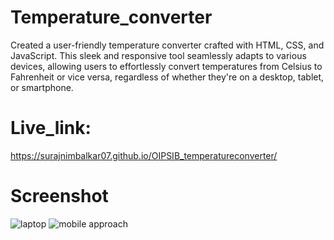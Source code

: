 # Temperature_converter
Created a user-friendly temperature converter crafted with HTML, CSS, and JavaScript. This sleek and responsive tool seamlessly adapts to various devices, allowing users to effortlessly convert temperatures from Celsius to Fahrenheit or vice versa, regardless of whether they're on a desktop, tablet, or smartphone.

# Live_link:
https://surajnimbalkar07.github.io/OIPSIB_temperatureconverter/

# Screenshot

![laptop](https://github.com/surajnimbalkar07/OIPSIB_temperatureconverter/assets/136218136/d642f352-3d5e-4429-98cb-20b1cc91e58f)
![mobile approach](https://github.com/surajnimbalkar07/OIPSIB_temperatureconverter/assets/136218136/5058ff53-4671-404a-9073-cb7806e84353)
